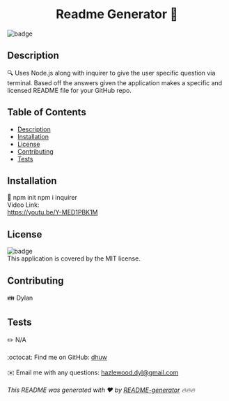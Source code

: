 
  
  <h1 align="center">Readme Generator 👋</h1>
  
  ![badge](https://img.shields.io/badge/license-MIT-brightgreen)<br />
  ## Description
  🔍 Uses Node.js along with inquirer to give the user specific question via terminal. Based off the answers given the application makes a specific and licensed README file for your GitHub repo.
  ## Table of Contents
  - [Description](#description)
  - [Installation](#installation)
  - [License](#license)
  - [Contributing](#contributing)
  - [Tests](#tests)
  ## Installation
  💾 npm init npm i inquirer
  <br />Video Link:
  <br /> https://youtu.be/Y-MED1PBK1M
  ## License
  ![badge](https://img.shields.io/badge/license-MIT-brightgreen)
  <br />
  This application is covered by the MIT license. 
  ## Contributing
  👪 Dylan
  ## Tests
  ✏️ N/A
  <br />
  <br />
  :octocat: Find me on GitHub: [dhuw](https://github.com/dhuw)<br />
  <br />
  ✉️ Email me with any questions: hazlewood.dyl@gmail.com<br /><br />
  _This README was generated with ❤️ by [README-generator](https://github.com/jpd61/README-generator) 🔥🔥🔥_
      
